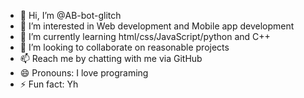 - 👋 Hi, I’m @AB-bot-glitch
- 👀 I’m interested in Web development and Mobile app development 
- 🌱 I’m currently learning html/css/JavaScript/python and C++ 
- 💞️ I’m looking to collaborate on reasonable projects 
- 📫 Reach me by chatting with me via GitHub 
- 😄 Pronouns: I love programing 
- ⚡ Fun fact: Yh

<!---
AB-bot-glitch/AB-bot-glitch is a ✨ special ✨ repository because its `README.md` (this file) appears on your GitHub profile.
You can click the Preview link to take a look at your changes.
--->

